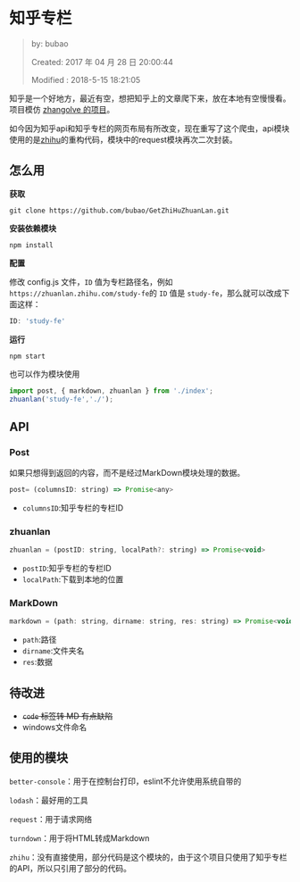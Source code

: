 # 知乎专栏

> by: bubao
>
> Created: 2017 年 04 月 28 日 20:00:44
>
> Modified : 2018-5-15 18:21:05

知乎是一个好地方，最近有空，想把知乎上的文章爬下来，放在本地有空慢慢看。项目模仿 [zhangolve 的项目](https://github.com/zhangolve/zhihu-answer-convert-to-md-by-node)。

如今因为知乎api和知乎专栏的网页布局有所改变，现在重写了这个爬虫，api模块使用的是[zhihu](https://www.npmjs.com/package/zhihu)的重构代码，模块中的request模块再次二次封装。

## 怎么用

**获取**

```shell
git clone https://github.com/bubao/GetZhiHuZhuanLan.git
```

**安装依赖模块**

```shell
npm install
```

**配置**

修改 config.js 文件，`ID` 值为专栏路径名，例如`https://zhuanlan.zhihu.com/study-fe`的 `ID` 值是 `study-fe`，那么就可以改成下面这样：

```js
ID: 'study-fe'
```

**运行**

```shell
npm start
```

也可以作为模块使用

```js
import post, { markdown, zhuanlan } from './index';
zhuanlan('study-fe','./');
```

## API

### Post

如果只想得到返回的内容，而不是经过MarkDown模块处理的数据。

```js
post= (columnsID: string) => Promise<any>
```

- `columnsID`:知乎专栏的专栏ID

### zhuanlan

```js
zhuanlan = (postID: string, localPath?: string) => Promise<void>
```

- `postID`:知乎专栏的专栏ID
- `localPath`:下载到本地的位置

### MarkDown

```js
markdown = (path: string, dirname: string, res: string) => Promise<void>
```

- `path`:路径
- `dirname`:文件夹名
- `res`:数据

## 待改进

- ~~`code` 标签转 MD 有点缺陷~~
- windows文件命名

## 使用的模块

`better-console`：用于在控制台打印，eslint不允许使用系统自带的

`lodash`：最好用的工具

`request`：用于请求网络

`turndown`：用于将HTML转成Markdown

`zhihu`：没有直接使用，部分代码是这个模块的，由于这个项目只使用了知乎专栏的API，所以只引用了部分的代码。